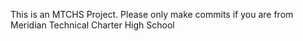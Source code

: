 This is an MTCHS Project. Please only make commits if you are from Meridian Technical Charter High School
